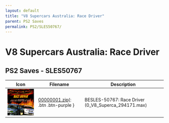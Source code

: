 ```yaml
---
layout: default
title: "V8 Supercars Australia: Race Driver"
parent: PS2 Saves
permalink: PS2/SLES50767/
---
```

# V8 Supercars Australia: Race Driver

## PS2 Saves - SLES50767

| Icon | Filename | Description |
|------|----------|-------------|
| ![V8 Supercars Australia: Race Driver](icon0.png) | [00000001.zip](00000001.zip){: .btn .btn-purple } | BESLES-50767: Race Driver (0_V8_Superca_294171.max) |
